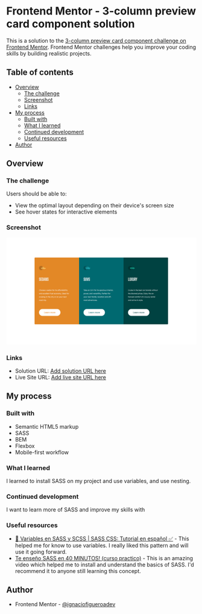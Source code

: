 # Frontend Mentor - 3-column preview card component solution

This is a solution to the [3-column preview card component challenge on Frontend Mentor](https://www.frontendmentor.io/challenges/3column-preview-card-component-pH92eAR2-). Frontend Mentor challenges help you improve your coding skills by building realistic projects. 

## Table of contents

- [Overview](#overview)
  - [The challenge](#the-challenge)
  - [Screenshot](#screenshot)
  - [Links](#links)
- [My process](#my-process)
  - [Built with](#built-with)
  - [What I learned](#what-i-learned)
  - [Continued development](#continued-development)
  - [Useful resources](#useful-resources)
- [Author](#author)


## Overview

### The challenge

Users should be able to:

- View the optimal layout depending on their device's screen size
- See hover states for interactive elements

### Screenshot

![Screenshot](./images/Screenshot_20230109_121653.png)

### Links

- Solution URL: [Add solution URL here](https://github.com/ignaciofigueroadev/3-Column-preview-card-component)
- Live Site URL: [Add live site URL here](https://your-live-site-url.com)

## My process

### Built with

- Semantic HTML5 markup
- SASS
- BEM
- Flexbox
- Mobile-first workflow

### What I learned

I learned to install SASS on my project and use variables, and use nesting.

### Continued development

I want to learn more of SASS and improve my skills with

### Useful resources

- [🚨 Variables en SASS y SCSS | SASS CSS: Tutorial en español ✅](https://www.youtube.com/watch?v=eoAwVWeQf6U&list=PLJpymL0goBgFAUYDei7CoJCiHjcmgioUt&index=3) - This helped me for know to use variables. I really liked this pattern and will use it going forward.
- [Te enseño SASS en 40 MINUTOS! (curso practico)](https://www.youtube.com/watch?v=eoAwVWeQf6U&list=PLJpymL0goBgFAUYDei7CoJCiHjcmgioUt&index=3) - This is an amazing video which helped me to install and understand the basics of SASS. I'd recommend it to anyone still learning this concept.

## Author
- Frontend Mentor - [@ignaciofigueroadev](https://www.frontendmentor.io/profile/ignaciofigueroadev)

